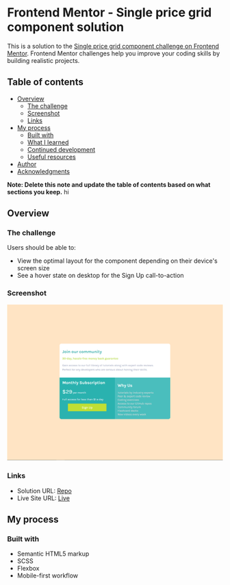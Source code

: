 # Frontend Mentor - Single price grid component solution

This is a solution to the [Single price grid component challenge on Frontend Mentor](https://www.frontendmentor.io/challenges/single-price-grid-component-5ce41129d0ff452fec5abbbc). Frontend Mentor challenges help you improve your coding skills by building realistic projects. 

## Table of contents

- [Overview](#overview)
  - [The challenge](#the-challenge)
  - [Screenshot](#screenshot)
  - [Links](#links)
- [My process](#my-process)
  - [Built with](#built-with)
  - [What I learned](#what-i-learned)
  - [Continued development](#continued-development)
  - [Useful resources](#useful-resources)
- [Author](#author)
- [Acknowledgments](#acknowledgments)

**Note: Delete this note and update the table of contents based on what sections you keep.**
hi
## Overview

### The challenge

Users should be able to:

- View the optimal layout for the component depending on their device's screen size
- See a hover state on desktop for the Sign Up call-to-action

### Screenshot

<img src="images/single-price-grid.png" />

### Links

- Solution URL: <a href="https://github.com/DonoKun/frontendmentor-single-price-grid/tree/main/single-price-grid-component-master"> Repo </a>
- Live Site URL: <a href="https://confident-joliot-595a4c.netlify.app/">Live </a>

## My process

### Built with

- Semantic HTML5 markup
- SCSS
- Flexbox
- Mobile-first workflow

